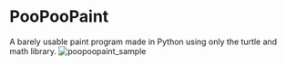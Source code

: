 # PooPooPaint
A barely usable paint program made in Python using only the turtle and math library.
![poopoopaint_sample](https://user-images.githubusercontent.com/45946584/140601330-7066f87c-0e83-44f9-90b8-31139ff2aa07.png)
